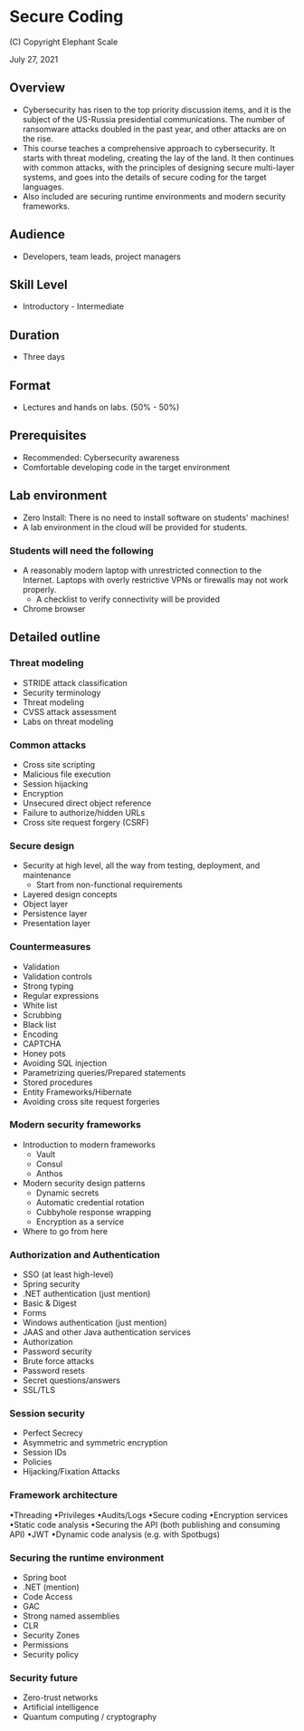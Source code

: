 # Secure Coding

(C) Copyright Elephant Scale

July 27, 2021

## Overview

* Cybersecurity has risen to the top priority discussion items, and it is the subject of the US-Russia presidential communications.
  The number of ransomware attacks doubled in the past year, and other attacks are on the rise.
* This course teaches a comprehensive approach to cybersecurity. It starts with threat modeling, creating the lay of the land.
  It then continues with common attacks, with the principles of designing secure multi-layer systems, and goes into the details
  of secure coding for the target languages.
* Also included are securing runtime environments and modern security frameworks.

## Audience
* Developers, team leads, project managers

## Skill Level
* Introductory - Intermediate

## Duration
* Three days

## Format
* Lectures and hands on labs. (50% - 50%)

## Prerequisites
* Recommended: Cybersecurity awareness
* Comfortable developing code in the target environment


## Lab environment
* Zero Install: There is no need to install software on students' machines!
* A lab environment in the cloud will be provided for students.

### Students will need the following
* A reasonably modern laptop with unrestricted connection to the Internet. Laptops with overly restrictive VPNs or firewalls may not work properly.
    * A checklist to verify connectivity will be provided
* Chrome browser

## Detailed outline

### Threat modeling
* STRIDE attack classification
* Security terminology
* Threat modeling
* CVSS attack assessment
* Labs on threat modeling

### Common attacks
* Cross site scripting
* Malicious file execution
* Session hijacking
* Encryption
* Unsecured direct object reference
* Failure to authorize/hidden URLs
* Cross site request forgery (CSRF)

### Secure design

* Security at high level, all the way from testing, deployment, and maintenance
  * Start from non-functional requirements
* Layered design concepts
* Object layer
* Persistence layer
* Presentation layer

### Countermeasures

* Validation
* Validation controls
* Strong typing
* Regular expressions
* White list
* Scrubbing
* Black list
* Encoding
* CAPTCHA
* Honey pots
* Avoiding SQL injection
* Parametrizing queries/Prepared statements
* Stored procedures
* Entity Frameworks/Hibernate
* Avoiding cross site request forgeries

### Modern security frameworks
* Introduction to modern frameworks
  * Vault
  * Consul
  * Anthos
* Modern security design patterns
  * Dynamic secrets
  * Automatic credential rotation
  * Cubbyhole response wrapping
  * Encryption as a service
* Where to go from here

### Authorization and Authentication
* SSO (at least high-level)
* Spring security
* .NET authentication (just mention)
* Basic & Digest
* Forms
* Windows authentication (just mention)
* JAAS and other Java authentication services
* Authorization
* Password security
* Brute force attacks
* Password resets
* Secret questions/answers
* SSL/TLS

### Session security
* Perfect Secrecy
* Asymmetric and symmetric encryption
* Session IDs
* Policies
* Hijacking/Fixation Attacks

### Framework architecture
•Threading
•Privileges
•Audits/Logs
•Secure coding
•Encryption services
•Static code analysis
•Securing the API (both publishing and consuming API)
•JWT
•Dynamic code analysis (e.g. with Spotbugs)

### Securing the runtime environment
* Spring boot
* .NET (mention)
* Code Access
* GAC
* Strong named assemblies
* CLR
* Security Zones
* Permissions
* Security policy
  
### Security future
* Zero-trust networks
* Artificial intelligence
* Quantum computing / cryptography